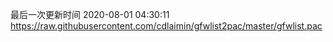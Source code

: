 最后一次更新时间 2020-08-01 04:30:11
https://raw.githubusercontent.com/cdlaimin/gfwlist2pac/master/gfwlist.pac

